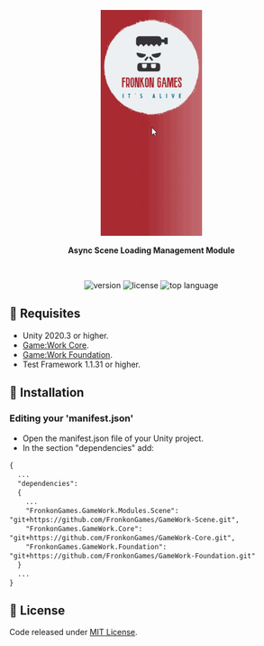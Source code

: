 <p align="center"><img src="Documentation/Animation.gif" /></p>

<p align="center"><b>Async Scene Loading Management Module</b></p>
<br>
<p align="center">
  <a style="text-decoration:none">
    <img src="https://img.shields.io/github/package-json/v/FronkonGames/GameWork-Scene-Module?style=flat-square" alt="version" />
  </a>  
  <a style="text-decoration:none">
    <img src="https://img.shields.io/github/license/FronkonGames/GameWork-Scene-Module?style=flat-square" alt="license" />
  </a>
  <a style="text-decoration:none">
    <img src="https://img.shields.io/github/languages/top/FronkonGames/GameWork-Scene-Module?style=flat-square" alt="top language" />
  </a>
</p>

## 🔧 Requisites

- Unity 2020.3 or higher.
- [Game:Work Core](https://github.com/FronkonGames/GameWork-Core).
- [Game:Work Foundation](https://github.com/FronkonGames/GameWork-Foundation).
- Test Framework 1.1.31 or higher.

## 🚀 Installation

### Editing your 'manifest.json'

- Open the manifest.json file of your Unity project.
- In the section "dependencies" add:

```
{
  ...
  "dependencies":
  {
    ...
    "FronkonGames.GameWork.Modules.Scene": "git+https://github.com/FronkonGames/GameWork-Scene.git",
    "FronkonGames.GameWork.Core": "git+https://github.com/FronkonGames/GameWork-Core.git",
    "FronkonGames.GameWork.Foundation": "git+https://github.com/FronkonGames/GameWork-Foundation.git"
  }
  ...
}
```

## 📜 License

Code released under [MIT License](https://github.com/FronkonGames/GameWork-Scene-Module/blob/main/LICENSE).